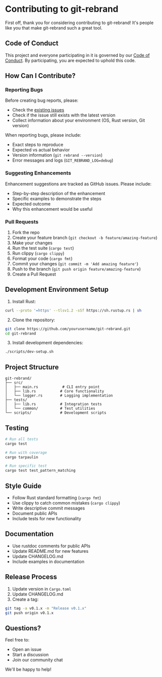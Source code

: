# Contributing to git-rebrand

First off, thank you for considering contributing to git-rebrand! It's people like you that make git-rebrand such a great tool.

## Code of Conduct

This project and everyone participating in it is governed by our [Code of Conduct](CODE_OF_CONDUCT.md). By participating, you are expected to uphold this code.

## How Can I Contribute?

### Reporting Bugs
Before creating bug reports, please:
- Check the [existing issues](https://github.com/yourusername/git-rebrand/issues)
- Check if the issue still exists with the latest version
- Collect information about your environment (OS, Rust version, Git version)

When reporting bugs, please include:
- Exact steps to reproduce
- Expected vs actual behavior
- Version information (`git rebrand --version`)
- Error messages and logs (`GIT_REBRAND_LOG=debug`)

### Suggesting Enhancements
Enhancement suggestions are tracked as GitHub issues. Please include:
- Step-by-step description of the enhancement
- Specific examples to demonstrate the steps
- Expected outcome
- Why this enhancement would be useful

### Pull Requests

1. Fork the repo
2. Create your feature branch (`git checkout -b feature/amazing-feature`)
3. Make your changes
4. Run the test suite (`cargo test`)
5. Run clippy (`cargo clippy`)
6. Format your code (`cargo fmt`)
7. Commit your changes (`git commit -m 'Add amazing feature'`)
8. Push to the branch (`git push origin feature/amazing-feature`)
9. Create a Pull Request

## Development Environment Setup

1. Install Rust:
```bash
curl --proto '=https' --tlsv1.2 -sSf https://sh.rustup.rs | sh
```

2. Clone the repository:
```bash
git clone https://github.com/yourusername/git-rebrand.git
cd git-rebrand
```

3. Install development dependencies:
```bash
./scripts/dev-setup.sh
```

## Project Structure
```
git-rebrand/
├── src/
│   ├── main.rs           # CLI entry point
│   ├── lib.rs           # Core functionality
│   └── logger.rs        # Logging implementation
├── tests/
│   ├── lib.rs           # Integration tests
│   └── common/          # Test utilities
└── scripts/             # Development scripts
```

## Testing
```bash
# Run all tests
cargo test

# Run with coverage
cargo tarpaulin

# Run specific test
cargo test test_pattern_matching
```

## Style Guide

- Follow Rust standard formatting (`cargo fmt`)
- Use clippy to catch common mistakes (`cargo clippy`)
- Write descriptive commit messages
- Document public APIs
- Include tests for new functionality

## Documentation

- Use rustdoc comments for public APIs
- Update README.md for new features
- Update CHANGELOG.md
- Include examples in documentation

## Release Process

1. Update version in `Cargo.toml`
2. Update CHANGELOG.md
3. Create a tag:
```bash
git tag -a v0.1.x -m "Release v0.1.x"
git push origin v0.1.x
```

## Questions?

Feel free to:
- Open an issue
- Start a discussion
- Join our community chat

We'll be happy to help!
